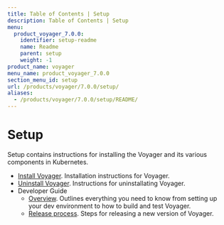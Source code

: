 ```yaml
---
title: Table of Contents | Setup
description: Table of Contents | Setup
menu:
  product_voyager_7.0.0:
    identifier: setup-readme
    name: Readme
    parent: setup
    weight: -1
product_name: voyager
menu_name: product_voyager_7.0.0
section_menu_id: setup
url: /products/voyager/7.0.0/setup/
aliases:
  - /products/voyager/7.0.0/setup/README/
---
```

# Setup

Setup contains instructions for installing the Voyager and its various components in Kubernetes.

- [Install Voyager](/docs/setup/install.md). Installation instructions for Voyager.
- [Uninstall Voyager](/docs/setup/uninstall.md). Instructions for uninstallating Voyager.
- Developer Guide
  - [Overview](/docs/setup/developer-guide/overview.md). Outlines everything you need to know from setting up your dev environment to how to build and test Voyager.
  - [Release process](/docs/setup/developer-guide/release.md). Steps for releasing a new version of Voyager.
